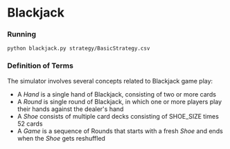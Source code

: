 # Blackjack

### Running

    python blackjack.py strategy/BasicStrategy.csv

### Definition of Terms

The simulator involves several concepts related to Blackjack game play:

- A _Hand_ is a single hand of Blackjack, consisting of two or more cards
- A _Round_ is single round of Blackjack, in which one or more players play their hands against the dealer's hand
- A _Shoe_ consists of multiple card decks consisting of SHOE_SIZE times 52 cards
- A _Game_ is a sequence of Rounds that starts with a fresh _Shoe_ and ends when the _Shoe_ gets reshuffled
